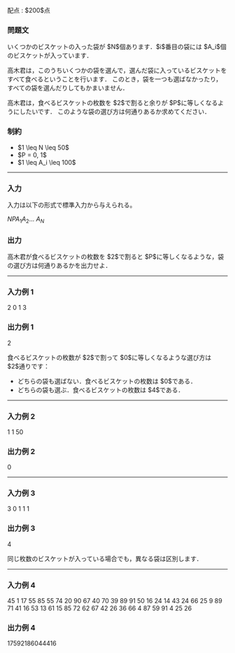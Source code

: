 
<div>

<span>

<span>

<p>
配点 : $200$点
</p>

<div>

<section>

### **問題文**

<p>
いくつかのビスケットの入った袋が $N$個あります．$i$番目の袋には $A_i$個のビスケットが入っています．
</p>

<p>
高木君は，このうちいくつかの袋を選んで，選んだ袋に入っているビスケットをすべて食べるということを行います．
このとき，袋を一つも選ばなかったり，すべての袋を選んだりしてもかまいません．
</p>

<p>
高木君は，食べるビスケットの枚数を $2$で割ると余りが $P$に等しくなるようにしたいです．
このような袋の選び方は何通りあるか求めてください．
</p>

</section>

</div>

<div>

<section>

### **制約**

<ul>

<li>
$1 \leq N \leq 50$
</li>

<li>
$P = 0, 1$
</li>

<li>
$1 \leq A_i \leq 100$
</li>

</ul>

</section>

</div>

---

<div>

<div>

<section>

### **入力**

<p>
入力は以下の形式で標準入力から与えられる。
</p>

<div>

$N$$P$$A_1$$A_2$... $A_N$
</div>

</section>

</div>

<div>

<section>

### **出力**

<p>
高木君が食べるビスケットの枚数を $2$で割ると $P$に等しくなるような，袋の選び方は何通りあるかを出力せよ．
</p>

</section>

</div>

</div>

---

<div>

<section>

### **入力例 1**

<div>

2 0
1 3

</div>

</section>

</div>

<div>

<section>

### **出力例 1**

<div>

2

</div>

<p>
食べるビスケットの枚数が $2$で割って $0$に等しくなるような選び方は $2$通りです：
</p>

<ul>

<li>
どちらの袋も選ばない．食べるビスケットの枚数は $0$である．
</li>

<li>
どちらの袋も選ぶ．食べるビスケットの枚数は $4$である．
</li>

</ul>

</section>

</div>

---

<div>

<section>

### **入力例 2**

<div>

1 1
50

</div>

</section>

</div>

<div>

<section>

### **出力例 2**

<div>

0

</div>

</section>

</div>

---

<div>

<section>

### **入力例 3**

<div>

3 0
1 1 1

</div>

</section>

</div>

<div>

<section>

### **出力例 3**

<div>

4

</div>

<p>
同じ枚数のビスケットが入っている場合でも，異なる袋は区別します．
</p>

</section>

</div>

---

<div>

<section>

### **入力例 4**

<div>

45 1
17 55 85 55 74 20 90 67 40 70 39 89 91 50 16 24 14 43 24 66 25 9 89 71 41 16 53 13 61 15 85 72 62 67 42 26 36 66 4 87 59 91 4 25 26

</div>

</section>

</div>

<div>

<section>

### **出力例 4**

<div>

17592186044416

</div>

</section>

</div>

</span>

</span>

</div>
